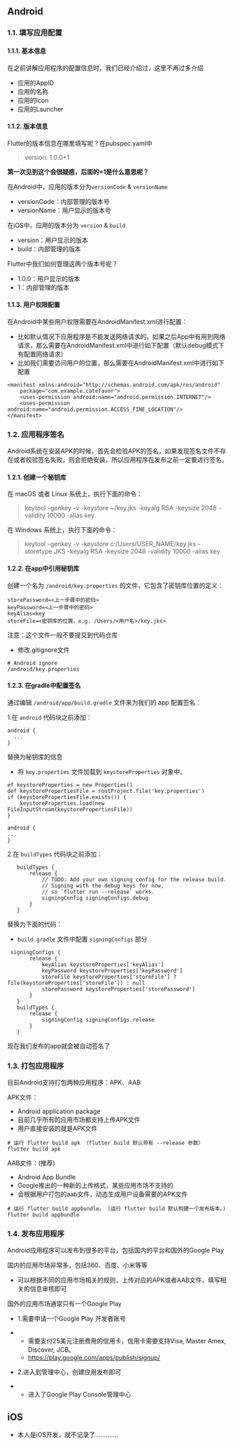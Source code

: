 ## Android

### 1.1. 填写应用配置

#### 1.1.1. 基本信息

在之前讲解应用程序的配置信息时，我们已经介绍过，这里不再过多介绍

- 应用的AppID
- 应用的名称
- 应用的Icon
- 应用的Launcher

#### 1.1.2. 版本信息

Flutter的版本信息在哪里填写呢？在pubspec.yaml中

> version: 1.0.0+1

**第一次见到这个会很疑惑，后面的+1是什么意思呢？**

在Android中，应用的版本分为`versionCode` & `versionName`

- versionCode：内部管理的版本号
- versionName：用户显示的版本号

在iOS中，应用的版本分为 `version` & `build`

- version：用户显示的版本
- build：内部管理的版本

Flutter中我们如何管理这两个版本号呢？

- 1.0.0：用户显示的版本
- 1：内部管理的版本

#### 1.1.3. 用户权限配置

在Android中某些用户权限需要在AndroidManifest.xml进行配置：

- 比如默认情况下应用程序是不能发送网络请求的，如果之后App中有用到网络请求，那么需要在AndroidManifest.xml中进行如下配置（默认debug模式下有配置网络请求）
- 比如我们需要访问用户的位置，那么需要在AndroidManifest.xml中进行如下配置

```
<manifest xmlns:android="http://schemas.android.com/apk/res/android"
    package="com.example.catefavor">
    <uses-permission android:name="android.permission.INTERNET"/>
    <uses-permission android:name="android.permission.ACCESS_FINE_LOCATION"/>
</manifest>
```

### 1.2. 应用程序签名

Android系统在安装APK的时候，首先会检验APK的签名，如果发现签名文件不存在或者校验签名失败，则会拒绝安装，所以应用程序在发布之前一定要进行签名。

#### 1.2.1. 创建一个秘钥库

在 macOS 或者 Linux 系统上，执行下面的命令：

> keytool -genkey -v -keystore ~/key.jks -keyalg RSA -keysize 2048 -validity 10000 -alias key

在 Windows 系统上，执行下面的命令：

> keytool -genkey -v -keystore c:/Users/USER_NAME/key.jks -storetype JKS -keyalg RSA -keysize 2048 -validity 10000 -alias key

#### 1.2.2. 在app中引用秘钥库

创建一个名为 `/android/key.properties` 的文件，它包含了密钥库位置的定义：

```
storePassword=<上一步骤中的密码>
keyPassword=<上一步骤中的密码>
keyAlias=key
storeFile=<密钥库的位置，e.g. /Users/<用户名>/key.jks>
```

注意：这个文件一般不要提交到代码仓库

- 修改.gitignore文件

```
# Android ignore
/android/key.properties
```

#### 1.2.3. 在gradle中配置签名

通过编辑 `/android/app/build.gradle` 文件来为我们的 app 配置签名：

1.在 `android` 代码块之前添加：

```
android {
  ...
}
```

替换为秘钥库的信息

- 将 `key.properties` 文件加载到 `keystoreProperties` 对象中。

```
ef keystoreProperties = new Properties()
def keystorePropertiesFile = rootProject.file('key.properties')
if (keystorePropertiesFile.exists()) {
	keystoreProperties.load(new FileInputStream(keystorePropertiesFile))
}

android {
...
}
```

2.在 `buildTypes` 代码块之前添加：

```
   buildTypes {
       release {
           // TODO: Add your own signing config for the release build.
           // Signing with the debug keys for now,
           // so `flutter run --release` works.
           signingConfig signingConfigs.debug
       }
   }
```

替换为下面的代码：

- `build.gradle` 文件中配置 `signingConfigs` 部分

```
 signingConfigs {
       release {
           keyAlias keystoreProperties['keyAlias']
           keyPassword keystoreProperties['keyPassword']
           storeFile keystoreProperties['storeFile'] ? file(keystoreProperties['storeFile']) : null
           storePassword keystoreProperties['storePassword']
       }
   }
   buildTypes {
       release {
           signingConfig signingConfigs.release
       }
   }
```

现在我们发布的app就会被自动签名了

### 1.3. 打包应用程序

目前Android支持打包两种应用程序：APK、AAB

APK文件：

- Android application package
- 目前几乎所有的应用市场都支持上传APK文件
- 用户直接安装的就是APK文件

```
# 运行 flutter build apk （flutter build 默认带有 --release 参数）
flutter build apk
```

AAB文件：(推荐)

- Android App Bundle
- Google推出的一种新的上传格式，某些应用市场不支持的
- 会根据用户打包的aab文件，动态生成用户设备需要的APK文件

```
# 运行 flutter build appbundle。 (运行 flutter build 默认构建一个发布版本。)
flutter build appbundle
```

### 1.4. 发布应用程序

Android应用程序可以发布到很多的平台，包括国内的平台和国外的Google Play

国内的应用市场非常多，包括360、百度、小米等等

- 可以根据不同的应用市场相关的规则，上传对应的APK或者AAB文件，填写相关的信息审核即可

国外的应用市场通常只有一个Google Play

- 1.需要申请一个Google Play 开发者账号

- - 需要支付25美元注册费用的信用卡，信用卡需要支持Visa, Master Amex, Discover, JCB。
  - https://play.google.com/apps/publish/signup/

- 2.进入到管理中心，创建应用发布即可

- - 进入了Google Play Console管理中心

## iOS

- 本人是iOS开发，就不记录了………….